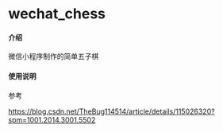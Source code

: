 # wechat_chess

#### 介绍
微信小程序制作的简单五子棋

#### 使用说明
参考

https://blog.csdn.net/TheBug114514/article/details/115026320?spm=1001.2014.3001.5502

